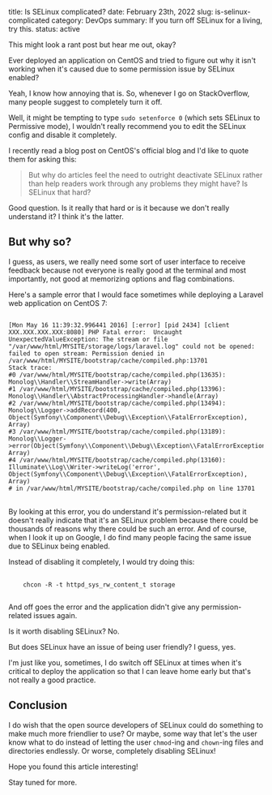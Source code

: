 title: Is SELinux complicated?
date: February 23th, 2022
slug: is-selinux-complicated
category: DevOps
summary: If you turn off SELinux for a living, try this.
status: active

This might look a rant post but hear me out, okay?

Ever deployed an application on CentOS and tried to figure out why it isn't working when it's caused due to some permission issue by SELinux enabled?

Yeah, I know how annoying that is. So, whenever I go on StackOverflow, many people suggest to completely turn it off.

Well, it might be tempting to type `sudo setenforce 0` (which sets SELinux to Permissive mode), I wouldn't really recommend you to edit the SELinux config and disable it completely.

I recently read a blog post on CentOS's official blog and I'd like to quote them for asking this:

> But why do articles feel the need to outright deactivate SELinux rather than help readers work through any problems they might have? Is SELinux that hard?

Good question. Is it really that hard or is it because we don't really understand it? I think it's the latter.

## But why so?

I guess, as users, we really need some sort of user interface to receive feedback because not everyone is really good at the terminal and most importantly, not good at memorizing options and flag combinations.

Here's a sample error that I would face sometimes while deploying a Laravel web application on CentOS 7:

<pre>
<code class="bash">
[Mon May 16 11:39:32.996441 2016] [:error] [pid 2434] [client XXX.XXX.XXX.XXX:8080] PHP Fatal error:  Uncaught UnexpectedValueException: The stream or file "/var/www/html/MYSITE/storage/logs/laravel.log" could not be opened: failed to open stream: Permission denied in /var/www/html/MYSITE/bootstrap/cache/compiled.php:13701
Stack trace:
#0 /var/www/html/MYSITE/bootstrap/cache/compiled.php(13635): Monolog\\Handler\\StreamHandler->write(Array)
#1 /var/www/html/MYSITE/bootstrap/cache/compiled.php(13396): Monolog\\Handler\\AbstractProcessingHandler->handle(Array)
#2 /var/www/html/MYSITE/bootstrap/cache/compiled.php(13494): Monolog\\Logger->addRecord(400, Object(Symfony\\Component\\Debug\\Exception\\FatalErrorException), Array)
#3 /var/www/html/MYSITE/bootstrap/cache/compiled.php(13189): Monolog\\Logger->error(Object(Symfony\\Component\\Debug\\Exception\\FatalErrorException), Array)
#4 /var/www/html/MYSITE/bootstrap/cache/compiled.php(13160): Illuminate\\Log\\Writer->writeLog('error', Object(Symfony\\Component\\Debug\\Exception\\FatalErrorException), Array)
# in /var/www/html/MYSITE/bootstrap/cache/compiled.php on line 13701
</code>
</pre>

By looking at this error, you do understand it's permission-related but it doesn't really indicate that it's an SELinux problem because there could be thousands of reasons why there could be such an error. And of course, when I look it up on Google, I do find many people facing the same issue due to SELinux being enabled.

Instead of disabling it completely, I would try doing this:

<pre>
	<code class="bash">
	chcon -R -t httpd_sys_rw_content_t storage
	</code>
</pre>

And off goes the error and the application didn't give any permission-related issues again.

Is it worth disabling SELinux? No. 

But does SELinux have an issue of being user friendly? I guess, yes.

I'm just like you, sometimes, I do switch off SELinux at times when it's critical to deploy the application so that I can leave home early but that's not really a good practice.

## Conclusion

I do wish that the open source developers of SELinux could do something to make much more friendlier to use? Or maybe, some way that let's the user know what to do instead of letting the user `chmod`-ing and `chown`-ing files and directories endlessly. Or worse, completely disabling SELinux!

Hope you found this article interesting!

Stay tuned for more.
